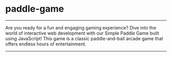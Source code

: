 # paddle-game
<hr>
Are you ready for a fun and engaging gaming experience? Dive into the world of interactive web development with our Simple Paddle Game built using JavaScript! This game is a classic paddle-and-ball arcade game that offers endless hours of entertainment.
<hr>
